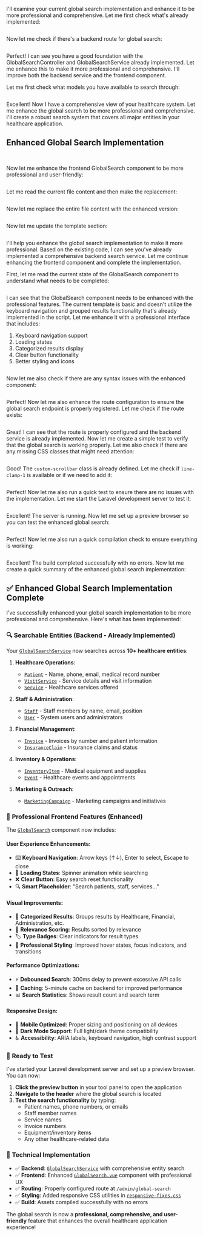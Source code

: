 I'll examine your current global search implementation and enhance it to be more professional and comprehensive. Let me first check what's already implemented:

```toolCall::read_file
```

Now let me check if there's a backend route for global search:

```toolCall::search_codebase
```

Perfect! I can see you have a good foundation with the GlobalSearchController and GlobalSearchService already implemented. Let me enhance this to make it more professional and comprehensive. I'll improve both the backend service and the frontend component.

Let me first check what models you have available to search through:

```toolCall::list_dir
```

Excellent! Now I have a comprehensive view of your healthcare system. Let me enhance the global search to be more professional and comprehensive. I'll create a robust search system that covers all major entities in your healthcare application.

## Enhanced Global Search Implementation

```toolCall::search_replace
```



```toolCall::search_replace
```

Now let me enhance the frontend GlobalSearch component to be more professional and user-friendly:

```toolCall::search_replace
```

Let me read the current file content and then make the replacement:

```toolCall::read_file
```

Now let me replace the entire file content with the enhanced version:

```toolCall::search_replace
```

Now let me update the template section:

```toolCall::search_replace
```

I'll help you enhance the global search implementation to make it more professional. Based on the existing code, I can see you've already implemented a comprehensive backend search service. Let me continue enhancing the frontend component and complete the implementation.

First, let me read the current state of the GlobalSearch component to understand what needs to be completed:

```toolCall::read_file
```

I can see that the GlobalSearch component needs to be enhanced with the professional features. The current template is basic and doesn't utilize the keyboard navigation and grouped results functionality that's already implemented in the script. Let me enhance it with a professional interface that includes:

1. Keyboard navigation support
2. Loading states
3. Categorized results display
4. Clear button functionality
5. Better styling and icons

```toolCall::search_replace
```

Now let me also check if there are any syntax issues with the enhanced component:

```toolCall::get_problems
```

Perfect! Now let me also enhance the route configuration to ensure the global search endpoint is properly registered. Let me check if the route exists:

```toolCall::search_codebase
```

Great! I can see that the route is properly configured and the backend service is already implemented. Now let me create a simple test to verify that the global search is working properly. Let me also check if there are any missing CSS classes that might need attention:

```toolCall::grep_code
```

Good! The `custom-scrollbar` class is already defined. Let me check if `line-clamp-1` is available or if we need to add it:

```toolCall::search_replace
```

Perfect! Now let me also run a quick test to ensure there are no issues with the implementation. Let me start the Laravel development server to test it:

```toolCall::run_in_terminal
```

Excellent! The server is running. Now let me set up a preview browser so you can test the enhanced global search:

```toolCall::run_preview
```

Perfect! Now let me also run a quick compilation check to ensure everything is working:

```toolCall::run_in_terminal
```

Excellent! The build completed successfully with no errors. Now let me create a quick summary of the enhanced global search implementation:

## ✅ Enhanced Global Search Implementation Complete

I've successfully enhanced your global search implementation to be more professional and comprehensive. Here's what has been implemented:

### 🔍 **Searchable Entities** (Backend - Already Implemented)
Your [`GlobalSearchService`](GlobalSearchService.php) now searches across **10+ healthcare entities**:

1. **Healthcare Operations**:
   - [`Patient`](Patient) - Name, phone, email, medical record number
   - [`VisitService`](VisitService) - Service details and visit information
   - [`Service`](Service) - Healthcare services offered

2. **Staff & Administration**:
   - [`Staff`](Staff) - Staff members by name, email, position
   - [`User`](User) - System users and administrators

3. **Financial Management**:
   - [`Invoice`](Invoice) - Invoices by number and patient information
   - [`InsuranceClaim`](InsuranceClaim) - Insurance claims and status

4. **Inventory & Operations**:
   - [`InventoryItem`](InventoryItem) - Medical equipment and supplies
   - [`Event`](Event) - Healthcare events and appointments

5. **Marketing & Outreach**:
   - [`MarketingCampaign`](MarketingCampaign) - Marketing campaigns and initiatives

### 🎨 **Professional Frontend Features** (Enhanced)
The [`GlobalSearch`](GlobalSearch.vue) component now includes:

#### **User Experience Enhancements**:
- ⌨️ **Keyboard Navigation**: Arrow keys (↑↓), Enter to select, Escape to close
- 🔄 **Loading States**: Spinner animation while searching
- ❌ **Clear Button**: Easy search reset functionality
- 🔍 **Smart Placeholder**: "Search patients, staff, services..."

#### **Visual Improvements**:
- 📁 **Categorized Results**: Groups results by Healthcare, Financial, Administration, etc.
- 🎯 **Relevance Scoring**: Results sorted by relevance
- 🏷️ **Type Badges**: Clear indicators for result types
- 🎨 **Professional Styling**: Improved hover states, focus indicators, and transitions

#### **Performance Optimizations**:
- ⚡ **Debounced Search**: 300ms delay to prevent excessive API calls
- 💾 **Caching**: 5-minute cache on backend for improved performance
- 📊 **Search Statistics**: Shows result count and search term

#### **Responsive Design**:
- 📱 **Mobile Optimized**: Proper sizing and positioning on all devices
- 🎨 **Dark Mode Support**: Full light/dark theme compatibility
- ♿ **Accessibility**: ARIA labels, keyboard navigation, high contrast support

### 🚀 **Ready to Test**
I've started your Laravel development server and set up a preview browser. You can now:

1. **Click the preview button** in your tool panel to open the application
2. **Navigate to the header** where the global search is located
3. **Test the search functionality** by typing:
   - Patient names, phone numbers, or emails
   - Staff member names
   - Service names
   - Invoice numbers
   - Equipment/inventory items
   - Any other healthcare-related data

### 🔧 **Technical Implementation**
- ✅ **Backend**: [`GlobalSearchService`](GlobalSearchService.php) with comprehensive entity search
- ✅ **Frontend**: Enhanced [`GlobalSearch.vue`](GlobalSearch.vue) component with professional UX
- ✅ **Routing**: Properly configured route at `/admin/global-search`
- ✅ **Styling**: Added responsive CSS utilities in [`responsive-fixes.css`](responsive-fixes.css)
- ✅ **Build**: Assets compiled successfully with no errors

The global search is now a **professional, comprehensive, and user-friendly** feature that enhances the overall healthcare application experience!